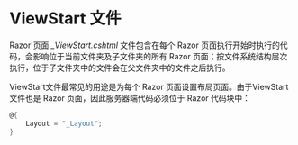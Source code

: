 # ViewStart 文件

Razor 页面 _\_ViewStart.cshtml_ 文件包含在每个 Razor 页面执行开始时执行的代码，会影响位于当前文件夹及子文件夹的所有 Razor 页面；按文件系统结构层次执行，位于子文件夹中的文件会在父文件夹中的文件之后执行。

ViewStart文件最常见的用途是为每个 Razor 页面设置布局页面。由于ViewStart文件也是 Razor 页面，因此服务器端代码必须位于 Razor 代码块中：

```csharp
@{
    Layout = "_Layout";
}
```